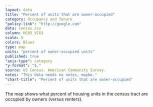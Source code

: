 ```yaml
---
layout: data
title: "Percent of units that are owner-occupied"
category: Occupancy and Tenure
"policy-link": "http://google.com"
data: census.csv
column: HC03_VC63
scale: 5
colors: Blues
type: map
units: "percent of owner-occupied units"
published: true
"axis-type": category
"y-format": "$,"
source: US Census. American Community Survey.
notes: "This data needs no notes, maybe."
"chart-title": "Percent of units that are owner-occupied"
---
```


The map shows what percent of housing units in the census tract are occupied by owners (versus renters).